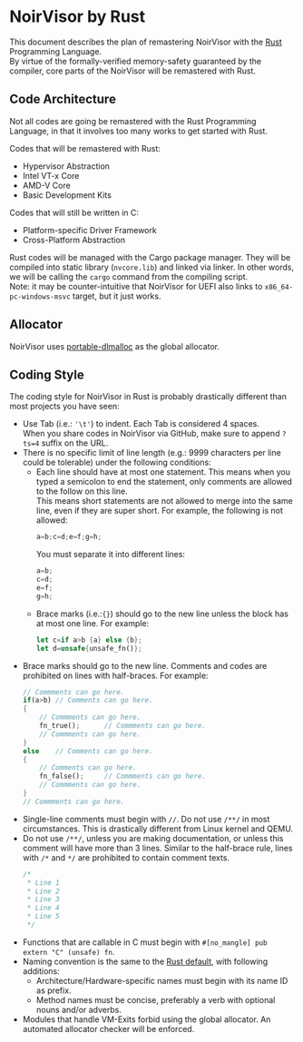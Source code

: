 # NoirVisor by Rust
This document describes the plan of remastering NoirVisor with the [Rust](https://www.rust-lang.org) Programming Language. \
By virtue of the formally-verified memory-safety guaranteed by the compiler, core parts of the NoirVisor will be remastered with Rust.

## Code Architecture
Not all codes are going be remastered with the Rust Programming Language, in that it involves too many works to get started with Rust.

Codes that will be remastered with Rust:
- Hypervisor Abstraction
- Intel VT-x Core
- AMD-V Core
- Basic Development Kits

Codes that will still be written in C:
- Platform-specific Driver Framework
- Cross-Platform Abstraction

Rust codes will be managed with the Cargo package manager. They will be compiled into static library (`nvcore.lib`) and linked via linker. In other words, we will be calling the `cargo` command from the compiling script. \
Note: it may be counter-intuitive that NoirVisor for UEFI also links to `x86_64-pc-windows-msvc` target, but it just works.

## Allocator
NoirVisor uses [portable-dlmalloc](https://github.com/Zero-Tang/portable-dlmalloc) as the global allocator.

## Coding Style
The coding style for NoirVisor in Rust is probably drastically different than most projects you have seen:

- Use Tab (i.e.: `'\t'`) to indent. Each Tab is considered 4 spaces. \
	When you share codes in NoirVisor via GitHub, make sure to append `?ts=4` suffix on the URL.
- There is no specific limit of line length (e.g.: 9999 characters per line could be tolerable) under the following conditions:
	- Each line should have at most one statement. This means when you typed a semicolon to end the statement, only comments are allowed to the follow on this line. \
		This means short statements are not allowed to merge into the same line, even if they are super short. For example, the following is not allowed:
		```Rust
		a=b;c=d;e=f;g=h;
		```
		You must separate it into different lines:
		```Rust
		a=b;
		c=d;
		e=f;
		g=h;
		```
	- Brace marks (i.e.:`{}`) should go to the new line unless the block has at most one line. For example:
		```Rust
		let c=if a>b {a} else {b};
		let d=unsafe{unsafe_fn()};
		```
- Brace marks should go to the new line. Comments and codes are prohibited on lines with half-braces. For example:
	```Rust
	// Commments can go here.
	if(a>b)	// Comments can go here.
	{
		// Commments can go here.
		fn_true();		// Commments can go here.
		// Commments can go here.
	}
	else	// Comments can go here.
	{
		// Comments can go here.
		fn_false();		// Commments can go here.
		// Commments can go here.
	}
	// Commments can go here.
	```
- Single-line comments must begin with `//`. Do not use `/**/` in most circumstances. This is drastically different from Linux kernel and QEMU.
- Do not use `/**/`, unless you are making documentation, or unless this comment will have more than 3 lines. Similar to the half-brace rule, lines with `/*` and `*/` are prohibited to contain comment texts.
	```Rust
	/*
	 * Line 1
	 * Line 2
	 * Line 3
	 * Line 4
	 * Line 5
	 */
	```
- Functions that are callable in C must begin with `#[no_mangle] pub extern "C" (unsafe) fn`.
- Naming convention is the same to the [Rust default](https://doc.rust-lang.org/1.0.0/style/style/naming/README.html), with following additions:
	- Architecture/Hardware-specific names must begin with its name ID as prefix.
	- Method names must be concise, preferably a verb with optional nouns and/or adverbs.
- Modules that handle VM-Exits forbid using the global allocator. An automated allocator checker will be enforced.